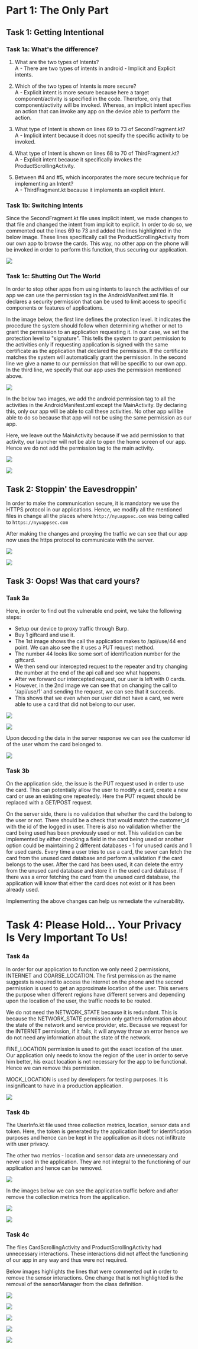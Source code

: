 # Part 1: The Only Part
## Task 1: Getting Intentional

### **Task 1a: What's the difference?**
1) What are the two types of Intents?</br>
A - There are two types of intents in android - Implicit and Explicit intents.

2) Which of the two types of Intents is more secure?</br>
A - Explicit intent is more secure because here a target component/activity is specified in the code. Therefore, only that component/activity will be invoked. Whereas, an implicit intent specifies an action that can invoke any app on the device able to perform the action.

3) What type of Intent is shown on lines 69 to 73 of SecondFragment.kt?</br>
A - Implicit intent because it does not specify the specific activity to be invoked.

4) What type of Intent is shown on lines 68 to 70 of ThirdFragment.kt?</br>
A - Explicit intent because it specifically invokes the ProductScrollingActivity.

5) Between #4 and #5, which incorporates the more secure technique for implementing an Intent?</br>
A - ThirdFragment.kt because it implements an explicit intent.

### **Task 1b: Switching Intents**

Since the SecondFragment.kt file uses implicit intent, we made changes to that file and changed the intent from implicit to explicit. In order to do so, we commented out the lines 69 to 73 and added the lines highlighted in the below image. These lines specifically call the ProductScrollingActivity from our own app to browse the cards. This way, no other app on the phone will be invoked in order to perform this function, thus securing our application.

![](./Artifacts/task1-b.png)

### **Task 1c: Shutting Out The World**

In order to stop other apps from using intents to launch the activities of our app we can use the permission tag in the AndroidManifest.xml file. It declares a security permission that can be used to limit access to specific components or features of applications.

In the image below, the first line defines the protection level. It indicates the procedure the system should follow when determining whether or not to grant the permission to an application requesting it. In our case, we set the protection level to "signature". This tells the system to grant permission to the activities only if requesting application is signed with the same certificate as the application that declared the permission. If the certificate matches the system will automatically grant the permission. In the second line we give a name to our permission that will be specific to our own app. In the third line, we specify that our app uses the permission mentioned above.

![](./Artifacts/task1-c1.png)

In the below two images, we add the android:permission tag to all the activities in the AndroidManifest.xml except the MainActivity. By declaring this, only our app will be able to call these activities. No other app will be able to do so because that app will not be using the same permission as our app. 

Here, we leave out the MainActivity because if we add permission to that activity, our launcher will not be able to open the home screen of our app. Hence we do not add the permission tag to the main activity.

![](./Artifacts/task1-c2.png)

![](./Artifacts/task1-c3.png)

## Task 2: Stoppin' the Eavesdroppin'

In order to make the communication secure, it is mandatory we use the HTTPS protocol in our applications. Hence, we modify all the mentioned files in change all the places where `http://nyuappsec.com` was being called to `https://nyuappsec.com`

After making the changes and proxying the traffic we can see that our app now uses the https protocol to communicate with the server.

![](./Artifacts/task2-1.png)

![](./Artifacts/task2-2.png)

## Task 3: Oops! Was that card yours?

### **Task 3a**

Here, in order to find out the vulnerable end point, we take the following steps:
- Setup our device to proxy traffic through Burp.
- Buy 1 giftcard and use it.
- The 1st image shows the call the application makes to /api/use/44 end point. We can also see the it uses a PUT request method.
- The number 44 looks like some sort of identification number for the giftcard.
- We then send our intercepted request to the repeater and try changing the number at the end of the api call and see what happens.
- After we forward our intercepted request, our user is left with 0 cards.
- However, in the 2nd image we can see that on changing the call to '/api/use/1' and sending the request, we can see that it succeeds.
- This shows that we even when our user did not have a card, we were able to use a card that did not belong to our user.

![](./Artifacts/task3-1.png)

![](./Artifacts/task3-2.png)

Upon decoding the data in the server response we can see the customer id of the user whom the card belonged to.

![](./Artifacts/task3-3.png)

### **Task 3b**

On the application side, the issue is the PUT request used in order to use the card. This can potentially allow the user to modify a card, create a new card or use an existing one repeatedly. Here the PUT request should be replaced with a GET/POST request.

On the server side, there is no validation that whether the card the belong to the user or not. There should be a check that would match the customer_id with the id of the logged in user. There is also no validation whether the card being used has been previously used or not. This validation can be implemented by either checking a field in the card being used or another option could be maintaining 2 different databases - 1 for unused cards and 1 for used cards. Every time a user tries to use a card, the sever can fetch the card from the unused card database and perform a validation if the card belongs to the user. After the card has been used, it can delete the entry from the unused card database and store it in the used card database. If there was a error fetching the card from the unused card database, the application will know that either the card does not exist or it has been already used.

Implementing the above changes can help us remediate the vulnerability.

# Task 4: Please Hold... Your Privacy Is Very Important To Us!

### **Task 4a**

In order for our application to function we only need 2 permissions, INTERNET and COARSE_LOCATION. The first permission as the name suggests is required to access the internet on the phone and the second permission is used to get an approximate location of the user. This servers the purpose when different regions have different servers and depending upon the location of the user, the traffic needs to be routed.

We do not need the NETWORK_STATE because it is redundant. This is because the NETWORK_STATE permission only gathers information about the state of the network and service provider, etc. Because we request for the INTERNET permission, if it fails, it will anyway throw an error hence we do not need any information about the state of the network.

FINE_LOCATION permission is used to get the exact location of the user. Our application only needs to know the region of the user in order to serve him better, his exact location is not necessary for the app to be functional. Hence we can remove this permission.

MOCK_LOCATION is used by developers for testing purposes. It is insignificant to have in a production application.

![](./Artifacts/task4-a.png)

### **Task 4b**

The UserInfo.kt file used three collection metrics, location, sensor data and token. Here, the token is generated by the application itself for identification purposes and hence can be kept in the application as it does not infiltrate with user privacy.

The other two metrics - location and sensor data are unnecessary and never used in the application. They are not integral to the functioning of our application and hence can be removed.

![](./Artifacts/task4-b0.png)

In the images below we can see the application traffic before and after remove the collection metrics from the application.

![](./Artifacts/task4-b1.png)

![](./Artifacts/task4-b2.png)

### **Task 4c**

The files CardScrollingActivity and ProductScrollingActivity had unnecessary interactions. These interactions did not affect the functioning of our app in any way and thus were not required.

Below images highlights the lines that were commented out in order to remove the sensor interactions. One change that is not highlighted is the removal of the sensorManager from the class definition.

![](./Artifacts/task4-c1.png)

![](./Artifacts/task4-c2.png)

![](./Artifacts/task4-c3.png)

![](./Artifacts/task4-c4.png)

![](./Artifacts/task4-c5.png)